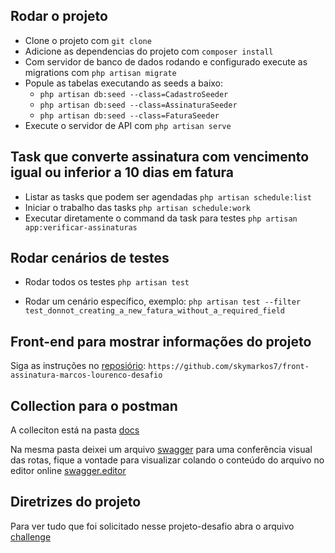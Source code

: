 ## Rodar o projeto
- Clone o projeto com `git clone`  
- Adicione as dependencias do projeto com `composer install`
- Com servidor de banco de dados rodando e configurado execute as migrations com `php artisan migrate`
- Popule as tabelas executando as seeds a baixo:
    - `php artisan db:seed --class=CadastroSeeder`
    - `php artisan db:seed --class=AssinaturaSeeder`
    - `php artisan db:seed --class=FaturaSeeder`
- Execute o servidor de API com `php artisan serve`   

## Task que converte assinatura com vencimento igual ou inferior a 10 dias em fatura
- Listar as tasks que podem ser agendadas `php artisan schedule:list`
- Iniciar o trabalho das tasks `php artisan schedule:work`
- Executar diretamente o command da task para testes `php artisan app:verificar-assinaturas`

## Rodar cenários de testes
 - Rodar todos os testes `php artisan test`

 - Rodar um cenário específico, exemplo: `php artisan test --filter test_donnot_creating_a_new_fatura_without_a_required_field`

## Front-end para mostrar informações do projeto
Siga as instruções no [reposiório](https://github.com/skymarkos7/front-assinatura-marcos-lourenco-desafio): `https://github.com/skymarkos7/front-assinatura-marcos-lourenco-desafio`

## Collection para o postman
A colleciton está na pasta [docs](docs/desafio-api-de-assinaturas-jobs-assincrôno.postman_collection.json)

Na mesma pasta deixei um arquivo [swagger](docs/swagger.yaml) para uma conferência visual das rotas, fique a vontade para visualizar colando o conteúdo do arquivo no editor online [swagger.editor](https://editor.swagger.io/)


## Diretrizes do projeto
 Para ver tudo que foi solicitado nesse projeto-desafio abra o arquivo [challenge](resources/Docs/challenge.md)
